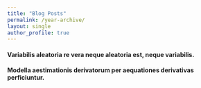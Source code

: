 ```yaml
---
title: "Blog Posts"
permalink: /year-archive/
layout: single
author_profile: true
---
```


#### Variabilis aleatoria re vera neque aleatoria est, neque variabilis.

#### Modella aestimationis derivatorum per aequationes derivativas perficiuntur.